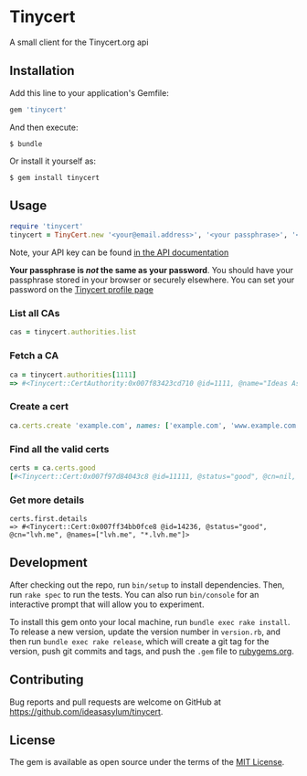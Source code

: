 # Tinycert

A small client for the Tinycert.org api

## Installation

Add this line to your application's Gemfile:

```ruby
gem 'tinycert'
```

And then execute:

    $ bundle

Or install it yourself as:

    $ gem install tinycert

## Usage

```ruby
require 'tinycert'
tinycert = TinyCert.new '<your@email.address>', '<your passphrase>', '<your api key>'
```

Note, your API key can be found [in the API documentation](https://www.tinycert.org/docs/api/v1/intro)

**Your passphrase is _not_ the same as your password**. You should have your passphrase stored in your browser or securely elsewhere. You can set your password on the [Tinycert profile page](https://www.tinycert.org/profile)

### List all CAs

```ruby
cas = tinycert.authorities.list
```

### Fetch a CA

```ruby
ca = tinycert.authorities[1111]
=> #<Tinycert::CertAuthority:0x007f83423cd710 @id=1111, @name="Ideas Asylum">
```

### Create a cert

```ruby
ca.certs.create 'example.com', names: ['example.com', 'www.example.com', '*.example.com']
```

### Find all the valid certs

```ruby
certs = ca.certs.good
[#<Tinycert::Cert:0x007f97d84043c8 @id=11111, @status="good", @cn=nil, @names=[]>]
```

### Get more details

```
certs.first.details
=> #<Tinycert::Cert:0x007ff34bb0fce8 @id=14236, @status="good", @cn="lvh.me", @names=["lvh.me", "*.lvh.me"]>
```

## Development

After checking out the repo, run `bin/setup` to install dependencies. Then, run `rake spec` to run the tests. You can also run `bin/console` for an interactive prompt that will allow you to experiment.

To install this gem onto your local machine, run `bundle exec rake install`. To release a new version, update the version number in `version.rb`, and then run `bundle exec rake release`, which will create a git tag for the version, push git commits and tags, and push the `.gem` file to [rubygems.org](https://rubygems.org).

## Contributing

Bug reports and pull requests are welcome on GitHub at https://github.com/ideasasylum/tinycert.

## License

The gem is available as open source under the terms of the [MIT License](https://opensource.org/licenses/MIT).
